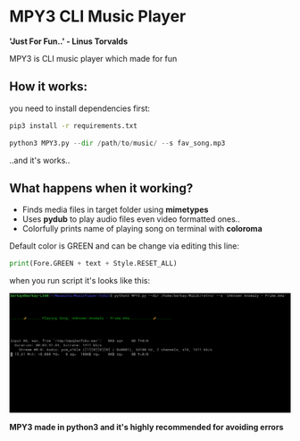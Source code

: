 # MPY3 CLI Music Player


**'Just For Fun..' - Linus Torvalds**


MPY3 is CLI music player which made for fun 

## How it works:

you need to install dependencies first:

```bash
pip3 install -r requirements.txt
```


```python
python3 MPY3.py --dir /path/to/music/ --s fav_song.mp3
```

..and it's works..


## What happens when it working?

* Finds media files in target folder using **mimetypes**
* Uses **pydub** to play audio files even video formatted ones..
* Colorfully prints name of playing song on terminal with **coloroma**

Default color is GREEN and can be change via editing this line:

```py
print(Fore.GREEN + text + Style.RESET_ALL)
```

when you run script it's looks like this:

<img src='screenshots/screen.png'/>


**MPY3 made in python3 and it's highly recommended for avoiding errors**
